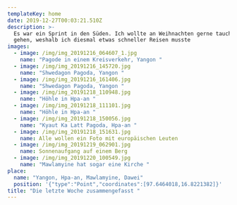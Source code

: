 ```yaml
---
templateKey: home
date: 2019-12-27T00:03:21.510Z
description: >-
  Es war ein Sprint in den Süden. Ich wollte an Weihnachten gerne tauchen
  gehen, weshalb ich diesmal etwas schneller Reisen musste
images:
  - image: /img/img_20191216_064607_1.jpg
    name: "Pagode in einem Kreisverkehr, Yangon "
  - image: /img/img_20191216_145720.jpg
    name: "Shwedagon Pagoda, Yangon "
  - image: /img/img_20191216_161406.jpg
    name: "Shwedagon Pagoda, Yangon "
  - image: /img/img_20191218_110948.jpg
    name: "Höhle in Hpa-an "
  - image: /img/img_20191218_111101.jpg
    name: "Höhle in Hpa-an "
  - image: /img/img_20191218_150056.jpg
    name: "Kyaut Ka Latt Pagoda, Hpa-an "
  - image: /img/img_20191218_151631.jpg
    name: Alle wollen ein Foto mit europäischen Leuten
  - image: /img/img_20191219_062901.jpg
    name: Sonnenaufgang auf einem Berg
  - image: /img/img_20191220_100549.jpg
    name: "Mawlamyine hat sogar eine Kirche "
place:
  name: "Yangon, Hpa-an, Mawlamyine, Dawei"
  position: '{"type":"Point","coordinates":[97.6464018,16.8221382]}'
title: "Die letzte Woche zusammengefasst "
---
```


